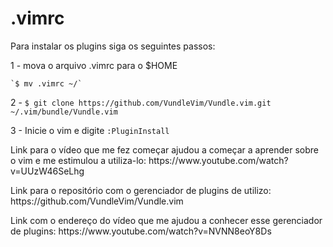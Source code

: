 # .vimrc

Para instalar os plugins siga os seguintes passos:

1 - mova o arquivo .vimrc para o $HOME

    `$ mv .vimrc ~/`

2 - `$ git clone https://github.com/VundleVim/Vundle.vim.git ~/.vim/bundle/Vundle.vim`

3 - Inicie o vim e digite `:PluginInstall`

<p> Link para o vídeo que me fez começar ajudou a começar a aprender sobre o vim e me estimulou a utiliza-lo: https://www.youtube.com/watch?v=UUzW46SeLhg </p>

<p> Link para o repositório com o gerenciador de plugins de utilizo: https://github.com/VundleVim/Vundle.vim </p>

<p> Link com o endereço do vídeo que me ajudou a conhecer esse gerenciador de plugins: https://www.youtube.com/watch?v=NVNN8eoY8Ds </p>
